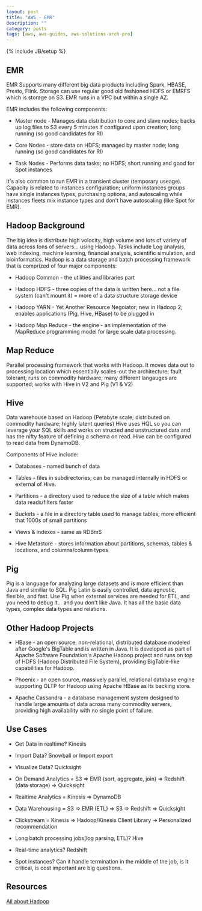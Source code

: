 ```yaml
---
layout: post
title: "AWS - EMR"
description: ""
category: posts
tags: [aws, aws-guides, aws-solutions-arch-pro]
---
```

{% include JB/setup %}

## EMR
EMR Supports many different big data products including Spark, HBASE, Presto, Flink. Storage can use regular good old fashioned HDFS or EMRFS which is storage on S3. EMR runs in a VPC but within a single AZ.

EMR includes the following components:

- Master node - Manages data distribution to core and slave nodes; backs up log files to S3 every 5 minutes if configured upon creation; long running (so good candidates for RI)

- Core Nodes - store data on HDFS; managed by master node; long running (so good candidates for RI)

- Task Nodes - Performs data tasks; no HDFS; short running and good for Spot instances

It's also common to run EMR in a transient cluster (temporary useage). Capacity is related to instances configuration; uniform instances groups have single instances types, purchasing options, and autoscaling while instances fleets mix instance types and don't have autoscaling (like Spot for EMR).

## Hadoop Background

The big idea is distribute high volocity, high volume and lots of variety of data across tons of servers... using Hadoop. Tasks include Log analysis, web indexing, machine learning, financial analysis, scientific simulation, and bioinformatics. Hadoop is a data storage and batch processing framework that is comprized of four major components:

- Hadoop Common - the utilities and libraries part

- Hadoop HDFS - three copies of the data is written here... not a file system (can't mount it) = more of a data structure storage device

- Hadoop YARN - Yet Another Resource Negoiator; new in Hadoop 2; enables applications (Pig, Hive, HBase) to be plugged in

- Hadoop Map Reduce - the engine - an implementation of the MapReduce programming model for large scale data processing.


## Map Reduce

Parallel processing framework that works with Hadoop. It moves data out to processing location which essentially scales-out the architecture; fault tolerant; runs on commodity hardware; many different langauges are supported; works with Hive in V2 and Pig (V1 & V2)

## Hive

Data warehouse based on Hadoop (Petabyte scale; distributed on commodity hardware; highly latent queries) Hive uses HQL so you can leverage your SQL skills and works on structed and unstructured data and has the nifty feature of defining a schema on read. Hive can be configured to read data from DynamoDB.

Components of Hive include:

- Databases - named bunch of data

- Tables - files in subdirectories; can be managed internally in HDFS or external of Hive.

- Partitions - a directory used to reduce the size of a table which makes data reads/filters faster

- Buckets - a file in a directory table used to manage tables; more efficient that 1000s of small partitions

- Views &amp; indexes - same as RDBmS

- Hive Metastore - stores information about partitions, schemas, tables & locations, and columns/column types

## Pig

Pig is a language for analyzing large datasets and is more efficient than Java and similiar to SQL. Pig Latin is easily controlled, data agnostic, flexible, and fast. Use Pig when external services are needed for ETL, and you need to debug it... and you don't like Java. It has all the basic data types, complex data types and relations.

## Other Hadoop Projects

* HBase - an open source, non-relational, distributed database modeled after Google's BigTable and is written in Java. It is developed as part of Apache Software Foundation's Apache Hadoop project and runs on top of HDFS (Hadoop Distributed File System), providing BigTable-like capabilities for Hadoop. 

* Phoenix - an open source, massively parallel, relational database engine supporting OLTP for Hadoop using Apache HBase as its backing store.

* Apache Cassandra - a database management system designed to handle large amounts of data across many commodity servers, providing high availability with no single point of failure. 

## Use Cases

* Get Data in realtime? Kinesis

* Import Data? Snowball or Import export

* Visualize Data? Quicksight

* On Demand Analytics = S3 => EMR (sort, aggregate, join) => Redshift (data storage) => Quicksight

* Realtime Analytics = Kinesis => DynamoDB

* Data Warehousing = S3 => EMR (ETL) => S3 => Redshift => Quicksight

* Clickstream = Kinesis => Hadoop/Kinesis Client Library -> Personalized recommendation

* Long batch processing jobs(log parsing, ETL)? Hive

* Real-time analytics? Redshift

* Spot instances? Can it handle termination in the middle of the job, is it critical, is cost important are big questions.

## Resources

[All about Hadoop](https://en.wikipedia.org/wiki/Apache_Hadoop)